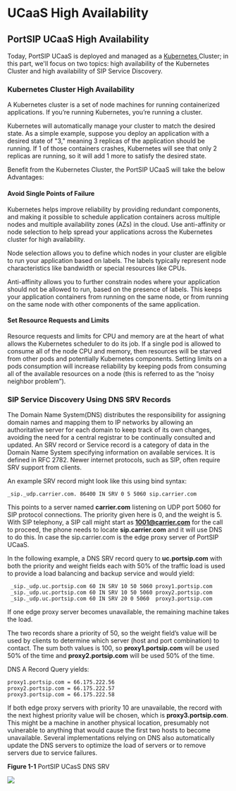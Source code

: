 # UCaaS High Availability

## PortSIP UCaaS High Availability

Today, PortSIP UCaaS is deployed and managed as a [Kubernetes ](https://kubernetes.io/docs/concepts/overview/what-is-kubernetes/)Cluster; in this part, we'll focus on two topics: high availability of the Kubernetes Cluster and high availability of SIP Service Discovery.

### Kubernetes Cluster High Availability

A Kubernetes cluster is a set of node machines for running containerized applications. If you’re running Kubernetes, you’re running a cluster.

Kubernetes will automatically manage your cluster to match the desired state. As a simple example, suppose you deploy an application with a desired state of "3," meaning 3 replicas of the application should be running. If 1 of those containers crashes, Kubernetes will see that only 2 replicas are running, so it will add 1 more to satisfy the desired state.

Benefit from the Kubernetes Cluster, the PortSIP UCaaS will take the below Advantages:

#### Avoid Single Points of Failure

Kubernetes helps improve reliability by providing redundant components, and making it possible to schedule application containers across multiple nodes and multiple availability zones (AZs) in the cloud. Use anti-affinity or node selection to help spread your applications across the Kubernetes cluster for high availability.

Node selection allows you to define which nodes in your cluster are eligible to run your application based on labels. The labels typically represent node characteristics like bandwidth or special resources like CPUs.

Anti-affinity allows you to further constrain nodes where your application should not be allowed to run, based on the presence of labels. This keeps your application containers from running on the same node, or from running on the same node with other components of the same application.

#### Set Resource Requests and Limits&#x20;

Resource requests and limits for CPU and memory are at the heart of what allows the Kubernetes scheduler to do its job. If a single pod is allowed to consume all of the node CPU and memory, then resources will be starved from other pods and potentially Kubernetes components. Setting limits on a pods consumption will increase reliability by keeping pods from consuming all of the available resources on a node (this is referred to as the “noisy neighbor problem”).



### SIP Service Discovery Using DNS SRV Records

The Domain Name System(DNS) distributes the responsibility for assigning domain names and mapping them to IP networks by allowing an authoritative server for each domain to keep track of its own changes, avoiding the need for a central registrar to be continually consulted and updated. An SRV record or Service record is a category of data in the Domain Name System specifying information on available services. It is defined in RFC 2782. Newer internet protocols, such as SIP, often require SRV support from clients.

An example SRV record might look like this using bind syntax:&#x20;

```
_sip._udp.carrier.com. 86400 IN SRV 0 5 5060 sip.carrier.com
```

This points to a server named **carrier.com** listening on UDP port 5060 for SIP protocol connections. The priority given here is 0, and the weight is 5. With SIP telephony, a SIP call might start as **1001@carrier.com** for the call to proceed, the phone needs to locate **sip.carrier.com** and it will use DNS to do this. In case the sip.carrier.com is the edge proxy server of PortSIP UCaaS.

In the following example, a DNS SRV record query to **uc.portsip.com** with both the priority and weight fields each with 50% of the traffic load is used to provide a load balancing and backup service and would yield:

```
 _sip._udp.uc.portsip.com 60 IN SRV 10 50 5060 proxy1.portsip.com
 _sip._udp.uc.portsip.com 60 IN SRV 10 50 5060 proxy2.portsip.com
 _sip._udp.uc.portsip.com 60 IN SRV 20 0 5060  proxy3.portsip.com
```

If one edge proxy server becomes unavailable, the remaining machine takes the load.

The two records share a priority of 50, so the weight field’s value will be used by clients to determine which server (host and port combination) to contact. The sum both values is 100, so **proxy1.portsip.com** will be used 50% of the time and **proxy2.portsip.com** will be used 50% of the time.

DNS A Record Query yields:

```
proxy1.portsip.com = 66.175.222.56
proxy2.portsip.com = 66.175.222.57
proxy3.portsip.com = 66.175.222.58
```

If both edge proxy servers with priority 10 are unavailable, the record with the next highest priority value will be chosen, which is **proxy3.portsip.com**. This might be a machine in another physical location, presumably not vulnerable to anything that would cause the first two hosts to become unavailable. Several implementations relying on DNS also automatically update the DNS servers to optimize the load of servers or to remove servers due to service failures.

**Figure 1-1**   PortSIP UCasS DNS SRV

![](../../.gitbook/assets/ucaas\_ha\_diagram.png)
